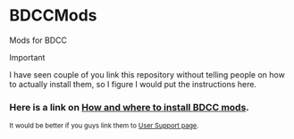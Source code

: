 # BDCCMods
Mods for BDCC

> [!IMPORTANT]
> I have seen couple of you link this repository without telling people on how to actually install them, so I figure I would put the instructions here.  

### **Here is a link on [How and where to install BDCC mods](https://github.com/Alexofp/BDCC/wiki/How-to-install-BDCC-mods).**

<sub>It would be better if you guys link them to [User Support page](https://github.com/Alexofp/BDCC/wiki/User-Support).</sub>